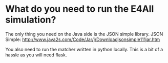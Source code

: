 # What do you need to run the E4All simulation?

The only thing you need on the Java side is the JSON simple library. 
    JSON Simple: http://www.java2s.com/Code/Jar/j/Downloadjsonsimple111jar.htm
    
You also need to run the matcher written in python locally. This is a bit of a hassle
as you will need flask. 